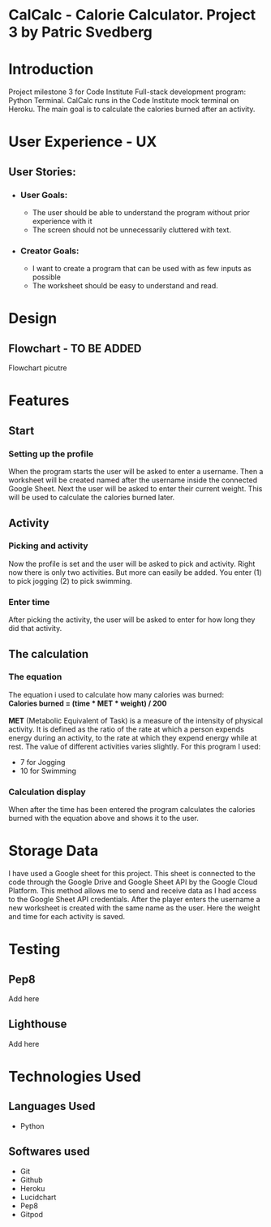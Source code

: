 # CalCalc - Calorie Calculator. Project 3 by Patric Svedberg

# Introduction
Project milestone 3 for Code Institute Full-stack development program: Python Terminal.
CalCalc runs in the Code Institute mock terminal on Heroku. The main goal is to calculate the calories burned after an activity.

# User Experience - UX
## User Stories:
* ### User Goals:
    * The user should be able to understand the program without prior experience with it
    * The screen should not be unnecessarily cluttered with text.

* ### Creator Goals:
    * I want to create a program that can be used with as few inputs as possible
    * The worksheet should be easy to understand and read.

# Design

## Flowchart - TO BE ADDED
Flowchart picutre
# Features
## Start
### Setting up the profile
When the program starts the user will be asked to enter a username. Then a worksheet will be created named after the username inside the connected Google Sheet. Next the user will be asked to enter their current weight. This will be used to calculate the calories burned later.

## Activity
### Picking and activity
Now the profile is set and the user will be asked to pick and activity. Right now there is only two activities. But more can easily be added. You enter (1) to pick jogging (2) to pick swimming.

### Enter time
After picking the activity, the user will be asked to enter for how long they did that activity.

## The calculation
### The equation
The equation i used to calculate how many calories was burned:<br>
<b>Calories burned = (time * MET * weight) / 200</b><br><br>
<b>MET</b> (Metabolic Equivalent of Task) is a measure of the intensity of physical activity. It is defined as the ratio of the rate at which a person expends energy during an activity, to the rate at which they expend energy while at rest. The value of different activities varies slightly. For this program I used:

* 7 for Jogging
* 10 for Swimming

### Calculation display
When after the time has been entered the program calculates the calories burned with the equation above and shows it to the user.

# Storage Data
I have used a Google sheet for this project. This sheet is connected to the code through the Google Drive and Google Sheet API by the Google Cloud Platform. This method allows me to send and receive data as I had access to the Google Sheet API credentials. After the player enters the username a new worksheet is created with the same name as the user. Here the weight and time for each activity is saved.

# Testing
## Pep8
Add here

## Lighthouse
Add here

# Technologies Used
## Languages Used
* Python

## Softwares used
* Git
* Github
* Heroku
* Lucidchart
* Pep8
* Gitpod